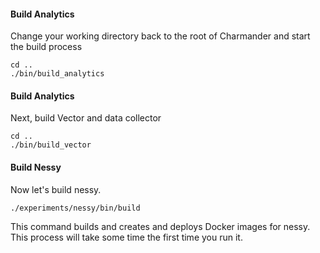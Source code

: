 #### Build Analytics
Change your working directory back to the root of Charmander and start the build process

    cd ..
    ./bin/build_analytics


#### Build Analytics
Next, build Vector and data collector

    cd ..
    ./bin/build_vector

#### Build Nessy
Now let's build nessy.

    ./experiments/nessy/bin/build

This command builds and creates and deploys Docker images for nessy.
This process will take some time the first time you run it.